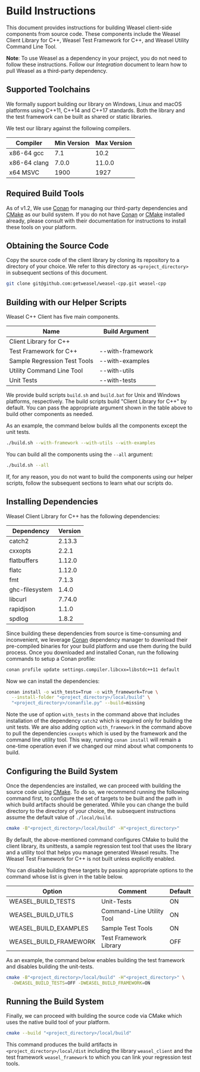 # Build Instructions

This document provides instructions for building Weasel client-side components
from source code. These components include the Weasel Client Library for C++,
Weasel Test Framework for C++, and Weasel Utility Command Line Tool.

**Note**: To use Weasel as a dependency in your project, you do not need to
follow these instructions. Follow our *Integration* document to learn how to
pull Weasel as a third-party dependency.

## Supported Toolchains

We formally support building our library on Windows, Linux and macOS platforms
using C++11, C++14 and C++17 standards. Both the library and the test framework
can be built as shared or static libraries.

We test our library against the following compilers.

| Compiler     | Min Version | Max Version |
| ------------ | ----------- | ----------- |
| x86-64 gcc   | 7.1         | 10.2        |
| x86-64 clang | 7.0.0       | 11.0.0      |
| x64 MSVC     | 1900        | 1927        |

## Required Build Tools

As of v1.2, We use [Conan] for managing our third-party dependencies and
[CMake] as our build system. If you do not have [Conan] or [CMake] installed
already, please consult with their documentation for instructions to install
these tools on your platform.

## Obtaining the Source Code

Copy the source code of the client library by cloning its repository to a
directory of your choice.
We refer to this directory as `<project_directory>` in subsequent sections
of this document.

```bash
git clone git@github.com:getweasel/weasel-cpp.git weasel-cpp
```

## Building with our Helper Scripts

Weasel C++ Client has five main components.

| Name                         | Build Argument   |
| ---------------------------- | ---------------- |
| Client Library for C++       |                  |
| Test Framework for C++       | --with-framework |
| Sample Regression Test Tools | --with-examples  |
| Utility Command Line Tool    | --with-utils     |
| Unit Tests                   | --with-tests     |

We provide build scripts `build.sh` and `build.bat` for Unix and Windows
platforms, respectively. The build scripts build "Client Library for C++"
by default. You can pass the appropriate argument shown in the table above
to build other components as needed.

As an example, the command below builds all the components except the unit
tests.

```bash
./build.sh --with-framework --with-utils --with-examples
```

You can build all the components using the `--all` argument:

```bash
./build.sh --all
```

If, for any reason, you do not want to build the components using our helper
scripts, follow the subsequent sections to learn what our scripts do.

## Installing Dependencies

Weasel Client Library for C++ has the following dependencies:

| Dependency     | Version |
|----------------|---------|
| catch2         | 2.13.3  |
| cxxopts        | 2.2.1   |
| flatbuffers    | 1.12.0  |
| flatc          | 1.12.0  |
| fmt            | 7.1.3   |
| ghc-filesystem | 1.4.0   |
| libcurl        | 7.74.0  |
| rapidjson      | 1.1.0   |
| spdlog         | 1.8.2   |

Since building these dependencies from source is time-consuming and
inconvenient, we leverage [Conan] dependency manager to download their
pre-compiled binaries for your build platform and use them during the
build process. Once you downloaded and installed Conan, run the following
commands to setup a Conan profile:

```bash
conan profile update settings.compiler.libcxx=libstdc++11 default
```

Now we can install the dependencies:

```bash
conan install -o with_tests=True -o with_framework=True \
  --install-folder "<project_directory>/local/build" \
  "<project_directory>/conanfile.py" --build=missing
```

Note the use of option `with_tests` in the command above that includes
installation of the dependency `catch2` which is required only for building
the unit tests.
We are also adding option `with_framework` in the command above to pull the
dependencies `cxxopts` which is used by the framework and the command line
utility tool.
This way, running `conan install` will remain a one-time operation even if
we changed our mind about what components to build.

## Configuring the Build System

Once the dependencies are installed, we can proceed with building the
source code using [CMake]. To do so, we recommend running the following
command first, to configure the set of targets to be built and the path
in which build artifacts should be generated. While you can change the
build directory to the directory of your choice, the subsequent
instructions assume the default value of `./local/build`.

```bash
cmake -B"<project_directory>/local/build" -H"<project_directory>"
```

By default, the above-mentioned command configures CMake to build the client
library, its unittests, a sample regression test tool that uses the library
and a utility tool that helps you manage generated Weasel results. The Weasel
Test Framework for C++ is not built unless explicitly enabled.

You can disable building these targets by passing appropriate options to
the command whose list is given in the table below.

| Option                 | Comment                     | Default |
|------------------------|-----------------------------|---------|
| WEASEL_BUILD_TESTS     | Unit-Tests                  | ON      |
| WEASEL_BUILD_UTILS     | Command-Line Utility Tool   | ON      |
| WEASEL_BUILD_EXAMPLES  | Sample Test Tools           | ON      |
| WEASEL_BUILD_FRAMEWORK | Test Framework Library      | OFF     |

As an example, the command below enables building the test framework
and disables building the unit-tests.

```bash
cmake -B"<project_directory>/local/build" -H"<project_directory>" \
  -DWEASEL_BUILD_TESTS=OFF -DWEASEL_BUILD_FRAMEWORK=ON
```

## Running the Build System

Finally, we can proceed with building the source code via CMake which uses
the native build tool of your platform.

```bash
cmake --build "<project_directory>/local/build"
```

This command produces the build artifacts in `<project_directory>/local/dist`
including the library `weasel_client` and the test framework `weasel_framework`
to which you can link your regression test tools.

[Conan]: https://conan.io/
[CMake]: https://cmake.org/
